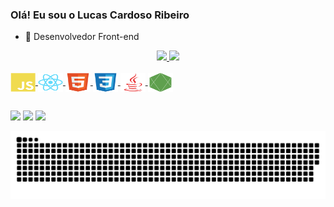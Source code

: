 ### Olá! Eu sou o Lucas Cardoso Ribeiro


- 🌱  Desenvolvedor Front-end


<div align="center">
  <a href="https://github.com/LucasRib52">
  <img width="48%" src="https://github-readme-stats.vercel.app/api?username=LucasRib52&show_icons=true&theme=dracula&include_all_commits=true&count_private=true"/>
  <img width="48%" src="https://github-readme-stats.vercel.app/api/top-langs/?username=LucasRib52&layout=compact&langs_count=7&theme=dracula"/>
</div>
  
  <div style="display: inline_block"><br>
  <img align="center" alt="Lucas-Js" height="30" width="40" src="https://raw.githubusercontent.com/devicons/devicon/master/icons/javascript/javascript-plain.svg">
  <img align="center" alt="Lucas-React" height="30" width="40" src="https://raw.githubusercontent.com/devicons/devicon/master/icons/react/react-original.svg">
  <img align="center" alt="Lucas-HTML" height="30" width="40" src="https://raw.githubusercontent.com/devicons/devicon/master/icons/html5/html5-original.svg">
  <img align="center" alt="Lucas-CSS" height="30" width="40" src="https://raw.githubusercontent.com/devicons/devicon/master/icons/css3/css3-original.svg">
  <img align="center" alt="Lucas-Java" height="30" width="40" src="https://raw.githubusercontent.com/devicons/devicon/master/icons/java/java-plain.svg">
  <img align="center" alt="Lucas-node" height="30" width="40" src="https://raw.githubusercontent.com/devicons/devicon/master/icons/nodejs/nodejs-plain.svg">
    
<link rel="stylesheet" href="https://cdn.jsdelivr.net/gh/devicons/devicon@v2.15.1/devicon.min.css">
          
</div>
  
 ##
  
  <div>
  <a href="https://www.instagram.com/lucas.crf19/" target="_blank"><img src="https://img.shields.io/badge/-Instagram-%23E4405F?style=for-the-badge&logo=instagram&logoColor=white" target="_blank"></a> 
  <a href = "mailto:lucasribeirporgramador@gmail.com"><img src="https://img.shields.io/badge/-Gmail-%23333?style=for-the-badge&logo=gmail&logoColor=white" target="_blank"></a>
  <a href="https://www.linkedin.com/in/lucascardosorib/" target="_blank"><img src="https://img.shields.io/badge/-LinkedIn-%230077B5?style=for-the-badge&logo=linkedin&logoColor=white" target="_blank"></a> 
  </div>
  
  ![Snake animation](https://github.com/LucasRib52/LucasRib52/blob/output/github-contribution-grid-snake.svg)
